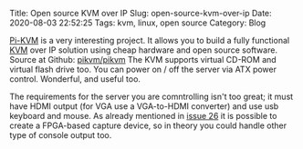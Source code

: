 Title: Open source KVM over IP
Slug: open-source-kvm-over-ip
Date: 2020-08-03 22:52:25
Tags: kvm, linux, open source
Category: Blog

[Pi-KVM](https://pikvm.org/) is a very interesting project. It allows you to build a fully functional [KVM](https://en.wikipedia.org/wiki/KVM_switch) over IP solution using cheap 
hardware and open source software. Source at Github: [pikvm/pikvm](https://github.com/pikvm/pikvm) The KVM supports virtual CD-ROM and virtual flash drive too. You can power on / off
the server via ATX power control. Wonderful, and useful too.

The requirements for the server you are comntrolling isn't too great; it must have HDMI output (for VGA use a VGA-to-HDMI converter) and use  usb keyboard and mouse. As already
mentioned in [issue 26](https://github.com/pikvm/pikvm/issues/26) it is possible to create a FPGA-based capture device, so in theory you could handle other type of console output too.
